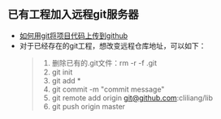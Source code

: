 ## 已有工程加入远程git服务器

* [如何用git将项目代码上传到github](http://blog.csdn.net/laozitianxia/article/details/50682100)
* 对于已经存在的git工程，想改变远程仓库地址，可以如下：
  > 1. 删除已有的.git文件：rm -r -f .git
  > 2. git init
  > 3. git add *
  > 4. git commit -m "commit message"
  > 5. git remote add origin git@github.com:cliliang/lib
  > 6. git push origin master




